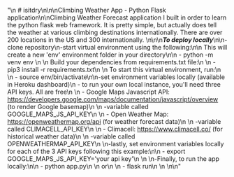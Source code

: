 "\n  # isitdry\n\n\nClimbing Weather App - Python Flask application\n\nClimbing Weather Forecast application I built in order to learn the python flask web framework. It is pretty simple, but actually does tell the weather at various climbing destinations internationally. There are over 200 locations in the US and 300 internationally. \n\n\n***To deploy locally***\n\n-clone repository\n-start virtual environment using the following:\n\n        This will create a new 'env' environment folder in your directory\n\n            - python -m venv env   \n        \n        Build your dependencies from requirements.txt file:\n        \n            - pip3 install -r requirements.txt\n            \n        To start this virtual environment, run:\n        \n            - source env/bin/activate\n\n-set environment variables locally (available in Heroku dashboard)\n    - to run your own local instance, you'll need three API keys. All are free\n    \n        - Google Maps Javascript API: https://developers.google.com/maps/documentation/javascript/overview (to render Google basemap)\n        \n            -variable called GOOGLE_MAPS_JS_API_KEY\n        \n        - Open Weather Map: https://openweathermap.org/api (for weather forecast data)\n        \n            -variable called CLIMACELL_API_KEY\n        \n        - Climacell: https://www.climacell.co/ (for historical weather data)\n        \n            -variable called OPENWEATHERMAP_API_KEY\n        \n-lastly, set environment variables locally for each of the 3 API keys following this example:\n\n    - export GOOGLE_MAPS_JS_API_KEY='your api key'\n    \n    \n-Finally, to run the app locally:\n\n    - python app.py\n    \n        or\n        \n    - flask run\n        \n    \n\n"